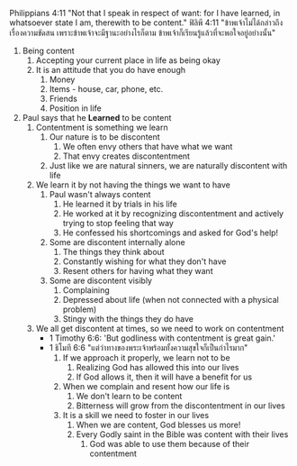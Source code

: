 Philippians 4:11 "Not that I speak in respect of want: for I have learned, in whatsoever state I am, therewith to be content."
ฟิลิพี 4:11 "ข้าพเจ้าไม่ได้กล่าวถึงเรื่องความขัดสน เพราะข้าพเจ้าจะมีฐานะอย่างไรก็ตาม ข้าพเจ้าก็เรียนรู้แล้วที่จะพอใจอยู่อย่างนั้น"

1. Being content
	1. Accepting your current place in life as being okay
	2. It is an attitude that you do have enough
		1. Money
		2. Items - house, car, phone, etc.
		3. Friends
		4. Position in life
2. Paul says that he **Learned** to be content
	1. Contentment is something we learn
		1. Our nature is to be discontent
			1. We often envy others that have what we want
			2. That envy creates discontentment
		2. Just like we are natural sinners, we are naturally discontent with life
	2. We learn it by not having the things we want to have
		1. Paul wasn't always content
			1. He learned it by trials in his life
			2. He worked at it by recognizing discontentment and actively trying to stop feeling that way
			3. He confessed his shortcomings and asked for God's help!
		2. Some are discontent internally alone
			1. The things they think about
			2. Constantly wishing for what they don't have
			3. Resent others for having what they want
		3. Some are discontent visibly 
			1. Complaining
			2. Depressed about life (when not connected with a physical problem)
			3. Stingy with the things they do have
	3. We all get discontent at times, so we need to work on contentment
		- 1 Timothy 6:6: 'But godliness with contentment is great gain.'
		- 1 ธิโมที 6:6 "แต่ว่าทางของพระเจ้าพร้อมทั้งความสุขใจก็เป็นกำไรมาก"
			1. If we approach it properly, we learn not to be
				1. Realizing God has allowed this into our lives
				2. If God allows it, then it will have a benefit for us
			2. When we complain and resent how our life is
				1. We don't learn to be content
				2. Bitterness will grow from the discontentment in our lives
			3. It is a skill we need to foster in our lives
				1. When we are content, God blesses us more!
				2. Every Godly saint in the Bible was content with their lives
					1. God was able to use them because of their contentment